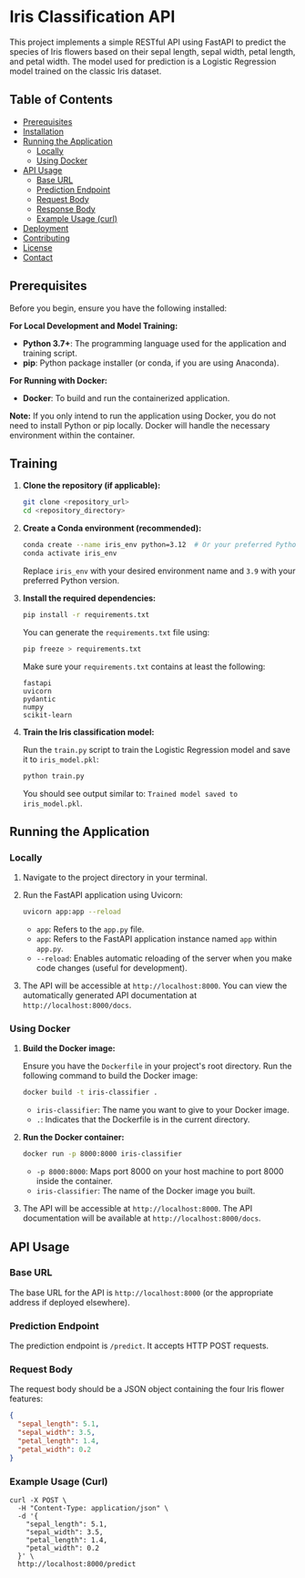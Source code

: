 # Iris Classification API

This project implements a simple RESTful API using FastAPI to predict the species of Iris flowers based on their sepal length, sepal width, petal length, and petal width. The model used for prediction is a Logistic Regression model trained on the classic Iris dataset.

## Table of Contents

- [Prerequisites](#prerequisites)
- [Installation](#installation)
- [Running the Application](#running-the-application)
  - [Locally](#locally)
  - [Using Docker](#using-docker)
- [API Usage](#api-usage)
  - [Base URL](#base-url)
  - [Prediction Endpoint](#prediction-endpoint)
  - [Request Body](#request-body)
  - [Response Body](#response-body)
  - [Example Usage (curl)](#example-usage-curl)
- [Deployment](#deployment)
- [Contributing](#contributing)
- [License](#license)
- [Contact](#contact)

## Prerequisites

Before you begin, ensure you have the following installed:

**For Local Development and Model Training:**

* **Python 3.7+**: The programming language used for the application and training script.
* **pip**: Python package installer (or conda, if you are using Anaconda).

**For Running with Docker:**

* **Docker**: To build and run the containerized application.

**Note:** If you only intend to run the application using Docker, you do not need to install Python or pip locally. Docker will handle the necessary environment within the container.

## Training

1.  **Clone the repository (if applicable):**

    ```bash
    git clone <repository_url>
    cd <repository_directory>
    ```

2.  **Create a Conda environment (recommended):**

    ```bash
    conda create --name iris_env python=3.12  # Or your preferred Python version
    conda activate iris_env
    ```

    Replace `iris_env` with your desired environment name and `3.9` with your preferred Python version.

3.  **Install the required dependencies:**

    ```bash
    pip install -r requirements.txt
    ```

    You can generate the `requirements.txt` file using:

    ```bash
    pip freeze > requirements.txt
    ```

    Make sure your `requirements.txt` contains at least the following:

    ```
    fastapi
    uvicorn
    pydantic
    numpy
    scikit-learn
    ```

4.  **Train the Iris classification model:**

    Run the `train.py` script to train the Logistic Regression model and save it to `iris_model.pkl`:

    ```bash
    python train.py
    ```

    You should see output similar to: `Trained model saved to iris_model.pkl`.

## Running the Application

### Locally

1.  Navigate to the project directory in your terminal.
2.  Run the FastAPI application using Uvicorn:

    ```bash
    uvicorn app:app --reload
    ```

    * `app`: Refers to the `app.py` file.
    * `app`: Refers to the FastAPI application instance named `app` within `app.py`.
    * `--reload`: Enables automatic reloading of the server when you make code changes (useful for development).

3.  The API will be accessible at `http://localhost:8000`. You can view the automatically generated API documentation at `http://localhost:8000/docs`.

### Using Docker

1.  **Build the Docker image:**

    Ensure you have the `Dockerfile` in your project's root directory. Run the following command to build the Docker image:

    ```bash
    docker build -t iris-classifier .
    ```

    * `iris-classifier`: The name you want to give to your Docker image.
    * `.`: Indicates that the Dockerfile is in the current directory.

2.  **Run the Docker container:**

    ```bash
    docker run -p 8000:8000 iris-classifier
    ```

    * `-p 8000:8000`: Maps port 8000 on your host machine to port 8000 inside the container.
    * `iris-classifier`: The name of the Docker image you built.

3.  The API will be accessible at `http://localhost:8000`. The API documentation will be available at `http://localhost:8000/docs`.

## API Usage

### Base URL

The base URL for the API is `http://localhost:8000` (or the appropriate address if deployed elsewhere).

### Prediction Endpoint

The prediction endpoint is `/predict`. It accepts HTTP POST requests.

### Request Body

The request body should be a JSON object containing the four Iris flower features:

```json
{
  "sepal_length": 5.1,
  "sepal_width": 3.5,
  "petal_length": 1.4,
  "petal_width": 0.2
}
```

### Example Usage (Curl)
```
curl -X POST \
  -H "Content-Type: application/json" \
  -d '{
    "sepal_length": 5.1,
    "sepal_width": 3.5,
    "petal_length": 1.4,
    "petal_width": 0.2
  }' \
  http://localhost:8000/predict
```